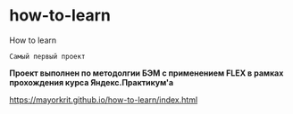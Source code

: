 # how-to-learn
How to learn

`Самый первый проект`

__Проект выполнен по методолгии БЭМ с применением FLEX в рамках прохождения курса Яндекс.Практикум'а__

https://mayorkrit.github.io/how-to-learn/index.html
